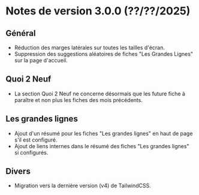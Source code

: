 # Notes de version 3.0.0 (??/??/2025)

## Général

- Réduction des marges latérales sur toutes les tailles d'écran.
- Suppression des suggestions aléatoires de fiches "Les Grandes Lignes" sur la page d'accueil.

## Quoi 2 Neuf

- La section Quoi 2 Neuf ne concerne désormais que les future fiche à paraître et non plus les fiches des mois précédents.

## Les grandes lignes

- Ajout d'un résumé pour les fiches "Les grandes lignes" en haut de page s'il est configuré.
- Ajout de liens internes dans le résumé des fiches "Les grandes lignes" si configurés.

## Divers

- Migration vers la dernière version (v4) de TailwindCSS.
